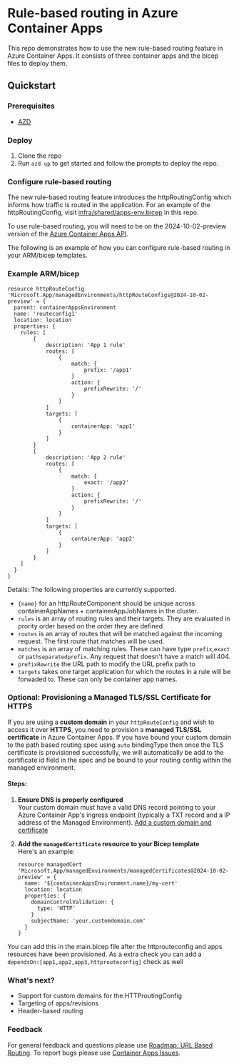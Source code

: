# Rule-based routing in Azure Container Apps

This repo demonstrates how to use the new rule-based routing feature in Azure Container Apps. It consists of three container apps and the bicep files to deploy them.

## Quickstart

### Prerequisites

- [AZD](https://learn.microsoft.com/en-us/azure/developer/azure-developer-cli/install-azd?tabs=winget-windows%2Cbrew-mac%2Cscript-linux&pivots=os-windows)

### Deploy

1. Clone the repo
1. Run `azd up` to get started and follow the prompts to deploy the repo.

### Configure rule-based routing

The new rule-based routing feature introduces the httpRoutingConfig which informs how traffic is routed in the application. For an example of the httpRoutingConfig, visit [infra/shared/apps-env.bicep](infra/shared/apps-env.bicep) in this repo.

To use rule-based routing, you will need to be on the 2024-10-02-preview version of the [Azure Container Apps API](https://learn.microsoft.com/rest/api/resource-manager/containerapps/http-route-config?view=rest-resource-manager-containerapps-2024-10-02-preview).

The following is an example of how you can configure rule-based routing in your ARM/bicep templates.

### Example ARM/bicep

```armasm
resource httpRouteConfig 'Microsoft.App/managedEnvironments/httpRouteConfigs@2024-10-02-preview' = {
  parent: containerAppsEnvironment
  name: 'routeconfig1'
  location: location
  properties: {
    rules: [
        {
            description: 'App 1 rule'
            routes: [
                {
                    match: {
                        prefix: '/app1'
                    }
                    action: {
                        prefixRewrite: '/'
                    }
                }
            ]
            targets: [
                {
                    containerApp: 'app1'
                }
            ]
        }
        {
            description: 'App 2 rule'
            routes: [
                {
                    match: {
                        exact: '/app2'
                    }
                    action: {
                        prefixRewrite: '/'
                    }
                }
            ]
            targets: [
                {
                    containerApp: 'app2'
                }
            ]
        }
    ]
  }
}
```

Details:
The following properties are currently supported.
- `{name}` for an httpRouteComponent should be unique across containerAppNames + containerAppJobNames in the cluster.
- `rules` is an array of routing rules and their targets. They are evaluated in prority order based on the order they are defined.
- `routes` is an array of routes that will be matched against the incoming request. The first route that matches will be used.
- `matches` is an array of matching rules. These can have type `prefix`,`exact` or `pathseparatedprefix`. Any request that doesn't have a match will 404.
- `prefixRewrite` the URL path to modify the URL prefix path to
- `targets` takes one target application for which the routes in a rule will be forwaded to. These can only be container app names.

### Optional: Provisioning a Managed TLS/SSL Certificate for HTTPS

If you are using a **custom domain** in your `httpRouteConfig` and wish to access it over **HTTPS**, you need to provision a **managed TLS/SSL certificate** in Azure Container Apps. If you have bound your custom domain to the path based routing spec using `auto` bindingType then once the TLS certificate is provisioned successfully, we will automatically be add to the certificate id field in the spec and be bound to your routing config within the managed environment.
 
#### Steps:
 
1. **Ensure DNS is properly configured**  
   Your custom domain must have a valid DNS record pointing to your Azure Container App's ingress endpoint (typically a TXT record and a IP address of the Managed Environment). [Add a custom domain and certificate](https://learn.microsoft.com/en-us/azure/container-apps/custom-domains-certificates?tabs=general&pivots=azure-cli#add-a-custom-domain-and-certificate)
 
2. **Add the `managedCertificate` resource to your Bicep template**  
   Here's an example:
 
   ```bicep
   resource managedCert 'Microsoft.App/managedEnvironments/managedCertificates@2024-10-02-preview' = {
     name: '${containerAppsEnvironment.name}/my-cert'
     location: location
     properties: {
       domainControlValidation: {
         type: 'HTTP'
       }
       subjectName: 'your.customdomain.com'
     }
   }
You can add this in the main.bicep file after the httprouteconfig and apps resources have been provisioned. As a extra check you can add a `dependsOn:[app1,app2,app3,httprouteconfig]` check as well

### What's next?
- Support for custom domains for the HTTProutingConfig
- Targeting of apps/revisions
- Header-based routing

### Feedback

For general feedback and questions please use [Roadmap: URL Based Routing](https://github.com/microsoft/azure-container-apps/issues/591#issuecomment-2523412443). To report bugs please use [Container Apps Issues](https://github.com/microsoft/azure-container-apps/issues).

